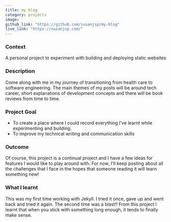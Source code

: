 ```yaml
---
title: my blog
category: projects
image:
github_link: "https://github.com/susanjsp/my-blog"
live_link: "https://susanjsp.com/"
---
```

### Context
A personal project to experiment with building and deploying static websites

### Description
Come along with me in my journey of transitioning from health care to software engineering. The main themes of my posts will be around tech career, short explanations of development concepts and there will be book reviews from time to time.

### Project Goal
- To create a place where I could record everything I've learnt while experimenting and building.
- To improve my technical writing and communication skills

### Outcome
Of course, this project is a continual project and I have a few ideas for features I would like to play around with. For now, I'll keep posting about all the challenges that I face in the hopes that someone reading it will learn something new!

### What I learnt
This was my first time working with Jekyll. I tried it once, gave up and went back and tried it again. The second time was a blast!! From this project I learnt that when you stick with something long enough, it tends to finally make sense.
